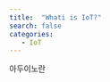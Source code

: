 ```yaml
---
title:  "Whati is IoT?"
search: false
categories: 
   - IoT
---
```


아두이노란 
<!--stackedit_data:
eyJoaXN0b3J5IjpbLTYxNDI0MTg2Nl19
-->